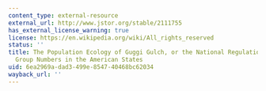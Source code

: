 ```yaml
---
content_type: external-resource
external_url: http://www.jstor.org/stable/2111755
has_external_license_warning: true
license: https://en.wikipedia.org/wiki/All_rights_reserved
status: ''
title: The Population Ecology of Guggi Gulch, or the National Regulation of Interest
  Group Numbers in the American States
uid: 6ea2969a-dad3-499e-8547-40468bc62034
wayback_url: ''
---
```

